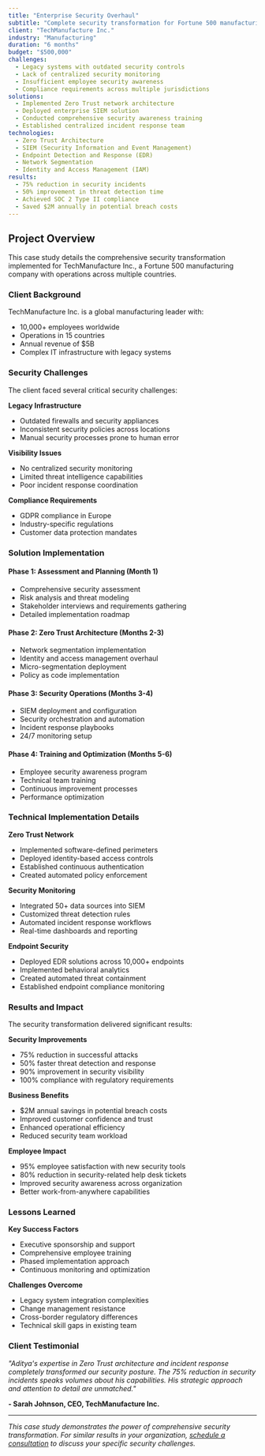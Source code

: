 ```yaml
---
title: "Enterprise Security Overhaul"
subtitle: "Complete security transformation for Fortune 500 manufacturing company"
client: "TechManufacture Inc."
industry: "Manufacturing"
duration: "6 months"
budget: "$500,000"
challenges:
  - Legacy systems with outdated security controls
  - Lack of centralized security monitoring
  - Insufficient employee security awareness
  - Compliance requirements across multiple jurisdictions
solutions:
  - Implemented Zero Trust network architecture
  - Deployed enterprise SIEM solution
  - Conducted comprehensive security awareness training
  - Established centralized incident response team
technologies:
  - Zero Trust Architecture
  - SIEM (Security Information and Event Management)
  - Endpoint Detection and Response (EDR)
  - Network Segmentation
  - Identity and Access Management (IAM)
results:
  - 75% reduction in security incidents
  - 50% improvement in threat detection time
  - Achieved SOC 2 Type II compliance
  - Saved $2M annually in potential breach costs
---
```


## Project Overview

This case study details the comprehensive security transformation implemented for TechManufacture Inc., a Fortune 500 manufacturing company with operations across multiple countries.

### Client Background

TechManufacture Inc. is a global manufacturing leader with:
- 10,000+ employees worldwide
- Operations in 15 countries
- Annual revenue of $5B
- Complex IT infrastructure with legacy systems

### Security Challenges

The client faced several critical security challenges:

**Legacy Infrastructure**
- Outdated firewalls and security appliances
- Inconsistent security policies across locations
- Manual security processes prone to human error

**Visibility Issues**
- No centralized security monitoring
- Limited threat intelligence capabilities
- Poor incident response coordination

**Compliance Requirements**
- GDPR compliance in Europe
- Industry-specific regulations
- Customer data protection mandates

### Solution Implementation

#### Phase 1: Assessment and Planning (Month 1)
- Comprehensive security assessment
- Risk analysis and threat modeling
- Stakeholder interviews and requirements gathering
- Detailed implementation roadmap

#### Phase 2: Zero Trust Architecture (Months 2-3)
- Network segmentation implementation
- Identity and access management overhaul
- Micro-segmentation deployment
- Policy as code implementation

#### Phase 3: Security Operations (Months 3-4)
- SIEM deployment and configuration
- Security orchestration and automation
- Incident response playbooks
- 24/7 monitoring setup

#### Phase 4: Training and Optimization (Months 5-6)
- Employee security awareness program
- Technical team training
- Continuous improvement processes
- Performance optimization

### Technical Implementation Details

**Zero Trust Network**
- Implemented software-defined perimeters
- Deployed identity-based access controls
- Established continuous authentication
- Created automated policy enforcement

**Security Monitoring**
- Integrated 50+ data sources into SIEM
- Customized threat detection rules
- Automated incident response workflows
- Real-time dashboards and reporting

**Endpoint Security**
- Deployed EDR solutions across 10,000+ endpoints
- Implemented behavioral analytics
- Created automated threat containment
- Established endpoint compliance monitoring

### Results and Impact

The security transformation delivered significant results:

**Security Improvements**
- 75% reduction in successful attacks
- 50% faster threat detection and response
- 90% improvement in security visibility
- 100% compliance with regulatory requirements

**Business Benefits**
- $2M annual savings in potential breach costs
- Improved customer confidence and trust
- Enhanced operational efficiency
- Reduced security team workload

**Employee Impact**
- 95% employee satisfaction with new security tools
- 80% reduction in security-related help desk tickets
- Improved security awareness across organization
- Better work-from-anywhere capabilities

### Lessons Learned

**Key Success Factors**
- Executive sponsorship and support
- Comprehensive employee training
- Phased implementation approach
- Continuous monitoring and optimization

**Challenges Overcome**
- Legacy system integration complexities
- Change management resistance
- Cross-border regulatory differences
- Technical skill gaps in existing team

### Client Testimonial

*"Aditya's expertise in Zero Trust architecture and incident response completely transformed our security posture. The 75% reduction in security incidents speaks volumes about his capabilities. His strategic approach and attention to detail are unmatched."*

**- Sarah Johnson, CEO, TechManufacture Inc.**

---

*This case study demonstrates the power of comprehensive security transformation. For similar results in your organization, [schedule a consultation](/contact) to discuss your specific security challenges.*